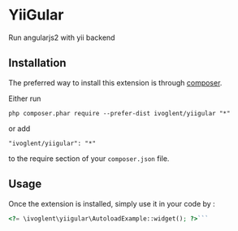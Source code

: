 YiiGular
========
Run angularjs2 with yii backend

Installation
------------

The preferred way to install this extension is through [composer](http://getcomposer.org/download/).

Either run

```
php composer.phar require --prefer-dist ivoglent/yiigular "*"
```

or add

```
"ivoglent/yiigular": "*"
```

to the require section of your `composer.json` file.


Usage
-----

Once the extension is installed, simply use it in your code by  :

```php
<?= \ivoglent\yiigular\AutoloadExample::widget(); ?>```
